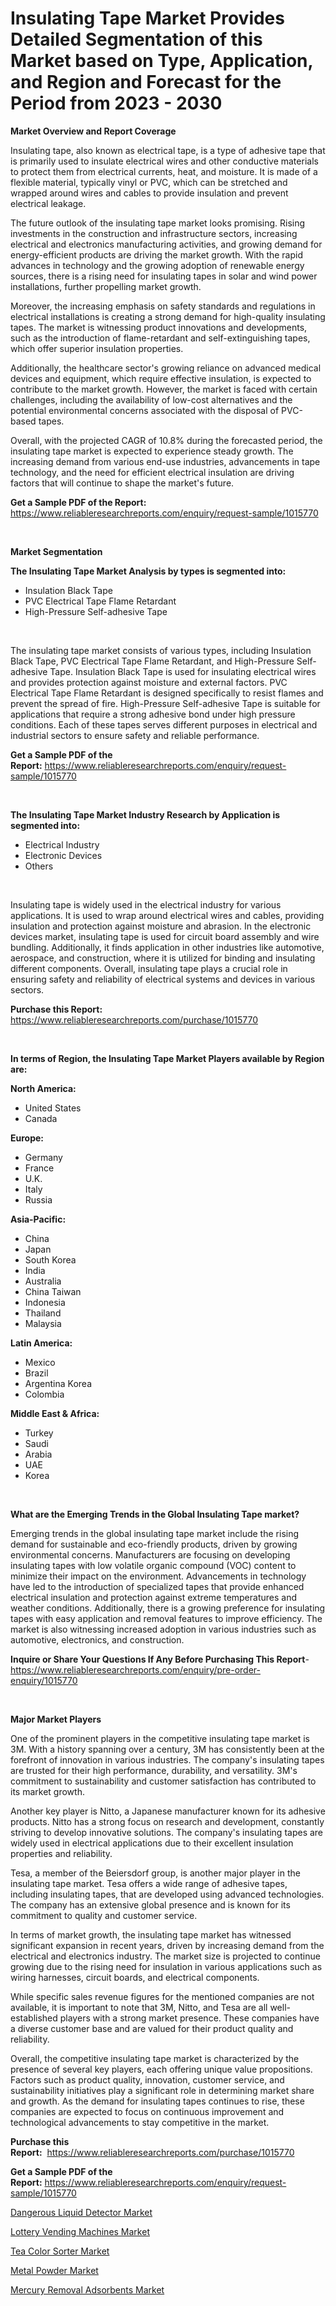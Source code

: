 <p><h1>Insulating Tape Market Provides Detailed Segmentation of this Market based on Type, Application, and Region and Forecast for the Period from 2023 - 2030</h1></p><p><strong>Market Overview and Report Coverage</strong></p>
<p><p>Insulating tape, also known as electrical tape, is a type of adhesive tape that is primarily used to insulate electrical wires and other conductive materials to protect them from electrical currents, heat, and moisture. It is made of a flexible material, typically vinyl or PVC, which can be stretched and wrapped around wires and cables to provide insulation and prevent electrical leakage.</p><p>The future outlook of the insulating tape market looks promising. Rising investments in the construction and infrastructure sectors, increasing electrical and electronics manufacturing activities, and growing demand for energy-efficient products are driving the market growth. With the rapid advances in technology and the growing adoption of renewable energy sources, there is a rising need for insulating tapes in solar and wind power installations, further propelling market growth.</p><p>Moreover, the increasing emphasis on safety standards and regulations in electrical installations is creating a strong demand for high-quality insulating tapes. The market is witnessing product innovations and developments, such as the introduction of flame-retardant and self-extinguishing tapes, which offer superior insulation properties.</p><p>Additionally, the healthcare sector's growing reliance on advanced medical devices and equipment, which require effective insulation, is expected to contribute to the market growth. However, the market is faced with certain challenges, including the availability of low-cost alternatives and the potential environmental concerns associated with the disposal of PVC-based tapes.</p><p>Overall, with the projected CAGR of 10.8% during the forecasted period, the insulating tape market is expected to experience steady growth. The increasing demand from various end-use industries, advancements in tape technology, and the need for efficient electrical insulation are driving factors that will continue to shape the market's future.</p></p>
<p><strong>Get a Sample PDF of the Report:</strong> <a href="https://www.reliableresearchreports.com/enquiry/request-sample/1015770">https://www.reliableresearchreports.com/enquiry/request-sample/1015770</a></p>
<p>&nbsp;</p>
<p><strong>Market Segmentation</strong></p>
<p><strong>The Insulating Tape Market Analysis by types is segmented into:</strong></p>
<p><ul><li>Insulation Black Tape</li><li>PVC Electrical Tape Flame Retardant</li><li>High-Pressure Self-adhesive Tape</li></ul></p>
<p>&nbsp;</p>
<p><p>The insulating tape market consists of various types, including Insulation Black Tape, PVC Electrical Tape Flame Retardant, and High-Pressure Self-adhesive Tape. Insulation Black Tape is used for insulating electrical wires and provides protection against moisture and external factors. PVC Electrical Tape Flame Retardant is designed specifically to resist flames and prevent the spread of fire. High-Pressure Self-adhesive Tape is suitable for applications that require a strong adhesive bond under high pressure conditions. Each of these tapes serves different purposes in electrical and industrial sectors to ensure safety and reliable performance.</p></p>
<p><strong>Get a Sample PDF of the Report:</strong>&nbsp;<a href="https://www.reliableresearchreports.com/enquiry/request-sample/1015770">https://www.reliableresearchreports.com/enquiry/request-sample/1015770</a></p>
<p>&nbsp;</p>
<p><strong>The Insulating Tape Market Industry Research by Application is segmented into:</strong></p>
<p><ul><li>Electrical Industry</li><li>Electronic Devices</li><li>Others</li></ul></p>
<p>&nbsp;</p>
<p><p>Insulating tape is widely used in the electrical industry for various applications. It is used to wrap around electrical wires and cables, providing insulation and protection against moisture and abrasion. In the electronic devices market, insulating tape is used for circuit board assembly and wire bundling. Additionally, it finds application in other industries like automotive, aerospace, and construction, where it is utilized for binding and insulating different components. Overall, insulating tape plays a crucial role in ensuring safety and reliability of electrical systems and devices in various sectors.</p></p>
<p><strong>Purchase this Report:</strong>&nbsp; <a href="https://www.reliableresearchreports.com/purchase/1015770">https://www.reliableresearchreports.com/purchase/1015770</a></p>
<p>&nbsp;</p>
<p><strong>In terms of Region, the Insulating Tape Market Players available by Region are:</strong></p>
<p>
    <p> <strong> North America: </strong>
        <ul>
            <li>United States</li>
            <li>Canada</li>
        </ul>
        </p> 
    <p> <strong> Europe: </strong>
        <ul>
            <li>Germany</li>
            <li>France</li>
            <li>U.K.</li>
            <li>Italy</li>
            <li>Russia</li>
        </ul>
        </p> 
    <p> <strong> Asia-Pacific: </strong>
        <ul>
            <li>China</li>
            <li>Japan</li>
            <li>South Korea</li>
            <li>India</li>
            <li>Australia</li>
            <li>China Taiwan</li>
            <li>Indonesia</li>
            <li>Thailand</li>
            <li>Malaysia</li>
        </ul>
        </p> 
    <p> <strong> Latin America: </strong>
        <ul>
            <li>Mexico</li>
            <li>Brazil</li>
            <li>Argentina Korea</li>
            <li>Colombia</li>
        </ul>
        </p> 
    <p> <strong> Middle East & Africa: </strong>
        <ul>
            <li>Turkey</li>
            <li>Saudi</li>
            <li>Arabia</li>
            <li>UAE</li>
            <li>Korea</li>
        </ul>
    </p>
    </p>
<p>&nbsp;</p>
<p><strong>What are the Emerging Trends in the Global Insulating Tape market?</strong></p>
<p><p>Emerging trends in the global insulating tape market include the rising demand for sustainable and eco-friendly products, driven by growing environmental concerns. Manufacturers are focusing on developing insulating tapes with low volatile organic compound (VOC) content to minimize their impact on the environment. Advancements in technology have led to the introduction of specialized tapes that provide enhanced electrical insulation and protection against extreme temperatures and weather conditions. Additionally, there is a growing preference for insulating tapes with easy application and removal features to improve efficiency. The market is also witnessing increased adoption in various industries such as automotive, electronics, and construction.</p></p>
<p><strong>Inquire or Share Your Questions If Any Before Purchasing This Report</strong>- <a href="https://www.reliableresearchreports.com/enquiry/pre-order-enquiry/1015770">https://www.reliableresearchreports.com/enquiry/pre-order-enquiry/1015770</a></p>
<p>&nbsp;</p>
<p><strong>Major Market Players</strong></p>
<p><p>One of the prominent players in the competitive insulating tape market is 3M. With a history spanning over a century, 3M has consistently been at the forefront of innovation in various industries. The company's insulating tapes are trusted for their high performance, durability, and versatility. 3M's commitment to sustainability and customer satisfaction has contributed to its market growth.</p><p>Another key player is Nitto, a Japanese manufacturer known for its adhesive products. Nitto has a strong focus on research and development, constantly striving to develop innovative solutions. The company's insulating tapes are widely used in electrical applications due to their excellent insulation properties and reliability.</p><p>Tesa, a member of the Beiersdorf group, is another major player in the insulating tape market. Tesa offers a wide range of adhesive tapes, including insulating tapes, that are developed using advanced technologies. The company has an extensive global presence and is known for its commitment to quality and customer service.</p><p>In terms of market growth, the insulating tape market has witnessed significant expansion in recent years, driven by increasing demand from the electrical and electronics industry. The market size is projected to continue growing due to the rising need for insulation in various applications such as wiring harnesses, circuit boards, and electrical components.</p><p>While specific sales revenue figures for the mentioned companies are not available, it is important to note that 3M, Nitto, and Tesa are all well-established players with a strong market presence. These companies have a diverse customer base and are valued for their product quality and reliability.</p><p>Overall, the competitive insulating tape market is characterized by the presence of several key players, each offering unique value propositions. Factors such as product quality, innovation, customer service, and sustainability initiatives play a significant role in determining market share and growth. As the demand for insulating tapes continues to rise, these companies are expected to focus on continuous improvement and technological advancements to stay competitive in the market.</p></p>
<p><strong>Purchase this Report:</strong>&nbsp;&nbsp;<a href="https://www.reliableresearchreports.com/purchase/1015770">https://www.reliableresearchreports.com/purchase/1015770</a></p>
<p></p>
<p><strong>Get a Sample PDF of the Report:</strong>&nbsp;<a href="https://www.reliableresearchreports.com/enquiry/request-sample/1015770">https://www.reliableresearchreports.com/enquiry/request-sample/1015770</a></p>
<p><p><a href="https://medium.com/@bradomar67436/dangerous-liquid-detector-market-outlook-industry-overview-and-forecast-2023-to-2030-63dc7e3d9b44">Dangerous Liquid Detector Market</a></p><p><a href="https://medium.com/@damorgan64868/lottery-vending-machines-market-size-reveals-the-best-marketing-channels-in-global-industry-db5a014999f4">Lottery Vending Machines Market</a></p><p><a href="https://medium.com/@jaremington56468/tea-color-sorter-nbsp-market-focuses-on-market-share-size-and-projected-forecast-till-2030-420fb9f58e0f">Tea Color Sorter Market</a></p><p><a href="https://github.com/sofyaavrova/Market-Research-Report-List-1/blob/main/metal-powder-market.md">Metal Powder Market</a></p><p><a href="https://github.com/merzlyukov93/Market-Research-Report-List-1/blob/main/mercury-removal-adsorbents-market.md">Mercury Removal Adsorbents Market</a></p></p>
